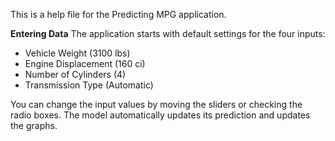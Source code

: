 
This is a help file for the Predicting MPG application.

**Entering Data**
The application starts with default settings for the four inputs:
  * Vehicle Weight (3100 lbs)
  * Engine Displacement (160 ci)
  * Number of Cylinders (4)
  * Transmission Type (Automatic)
  
You can change the input values by moving the sliders or checking the radio boxes.  The model automatically updates its prediction and updates the graphs.
